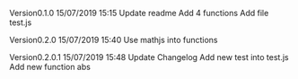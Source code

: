 Version0.1.0 15/07/2019 15:15
Update readme
Add 4 functions
Add file test.js

Version0.2.0 15/07/2019 15:40
Use mathjs into functions

Version0.2.0.1 15/07/2019 15:48
Update Changelog
Add new test into test.js
Add new function abs
